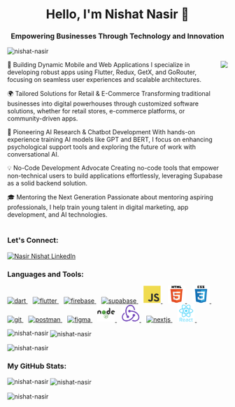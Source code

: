 <h1 align="center">Hello, I'm Nishat Nasir 👋</h1>

<h3 align="center">Empowering Businesses Through Technology and Innovation</h3>

<p align="left"> <img src="https://komarev.com/ghpvc/?username=nishat-nasir&label=Profile%20views&color=0e75b6&style=flat" alt="nishat-nasir" /> </p> <img align="right" height="200" src="https://raw.githubusercontent.com/innng/innng/master/assets/kyubey.gif"/>
🔧 Building Dynamic Mobile and Web Applications
I specialize in developing robust apps using Flutter, Redux, GetX, and GoRouter, focusing on seamless user experiences and scalable architectures.

🌍 Tailored Solutions for Retail & E-Commerce
Transforming traditional businesses into digital powerhouses through customized software solutions, whether for retail stores, e-commerce platforms, or community-driven apps.

🤖 Pioneering AI Research & Chatbot Development
With hands-on experience training AI models like GPT and BERT, I focus on enhancing psychological support tools and exploring the future of work with conversational AI.

💡 No-Code Development Advocate
Creating no-code tools that empower non-technical users to build applications effortlessly, leveraging Supabase as a solid backend solution.

🎓 Mentoring the Next Generation
Passionate about mentoring aspiring professionals, I help train young talent in digital marketing, app development, and AI technologies.
<h1></h1>

<h3 align="left">Let's Connect:</h3> <p align="left"> <a href="https://www.linkedin.com/in/nasir-nishat" target="_blank" rel="noopener noreferrer"> <img align="center" src="https://raw.githubusercontent.com/rahuldkjain/github-profile-readme-generator/master/src/images/icons/Social/linked-in-alt.svg" alt="Nasir Nishat LinkedIn" height="30" width="40" /> </a> </p>

<h3 align="left">Languages and Tools:</h3>
<p align="left"> 
  <!-- Dart -->
  <a href="https://dart.dev" target="_blank" rel="noreferrer">
    <img src="https://www.vectorlogo.zone/logos/dartlang/dartlang-icon.svg" alt="dart" width="40" height="40"/>
  </a>&nbsp;&nbsp;

  <!-- Flutter -->
  <a href="https://flutter.dev" target="_blank" rel="noreferrer">
    <img src="https://www.vectorlogo.zone/logos/flutterio/flutterio-icon.svg" alt="flutter" width="40" height="40"/>
  </a>&nbsp;&nbsp;

  <!-- Firebase -->
  <a href="https://firebase.google.com/" target="_blank" rel="noreferrer">
    <img src="https://www.vectorlogo.zone/logos/firebase/firebase-icon.svg" alt="firebase" width="40" height="40"/>
  </a>&nbsp;&nbsp;

  <!-- Supabase -->
  <a href="https://supabase.com" target="_blank" rel="noreferrer">
    <img src="https://seeklogo.com/images/S/supabase-logo-DCC676FFE2-seeklogo.com.png" alt="supabase" width="40" height="40"/>
  </a>&nbsp;&nbsp;

  <!-- JavaScript -->
  <a href="https://developer.mozilla.org/en-US/docs/Web/JavaScript" target="_blank" rel="noreferrer">
    <img src="https://raw.githubusercontent.com/devicons/devicon/master/icons/javascript/javascript-original.svg" alt="javascript" width="40" height="40"/>
  </a>&nbsp;&nbsp;

  <!-- HTML5 -->
  <a href="https://www.w3.org/html/" target="_blank" rel="noreferrer">
    <img src="https://raw.githubusercontent.com/devicons/devicon/master/icons/html5/html5-original-wordmark.svg" alt="html5" width="40" height="40"/>
  </a>&nbsp;&nbsp;

  <!-- CSS3 -->
  <a href="https://www.w3schools.com/css/" target="_blank" rel="noreferrer">
    <img src="https://raw.githubusercontent.com/devicons/devicon/master/icons/css3/css3-original-wordmark.svg" alt="css3" width="40" height="40"/>
  </a>&nbsp;&nbsp;

  <!-- Git -->
  <a href="https://git-scm.com/" target="_blank" rel="noreferrer">
    <img src="https://www.vectorlogo.zone/logos/git-scm/git-scm-icon.svg" alt="git" width="40" height="40"/>
  </a>&nbsp;&nbsp;

  <!-- Postman -->
  <a href="https://postman.com" target="_blank" rel="noreferrer">
    <img src="https://www.vectorlogo.zone/logos/getpostman/getpostman-icon.svg" alt="postman" width="40" height="40"/>
  </a>&nbsp;&nbsp;

  <!-- Figma -->
  <a href="https://www.figma.com/" target="_blank" rel="noreferrer">
    <img src="https://www.vectorlogo.zone/logos/figma/figma-icon.svg" alt="figma" width="40" height="40"/>
  </a>&nbsp;&nbsp;

  <!-- Node.js -->
  <a href="https://nodejs.org" target="_blank" rel="noreferrer">
    <img src="https://raw.githubusercontent.com/devicons/devicon/master/icons/nodejs/nodejs-original-wordmark.svg" alt="nodejs" width="40" height="40"/>
  </a>&nbsp;&nbsp;

  <!-- Redux -->
  <a href="https://redux.js.org" target="_blank" rel="noreferrer">
    <img src="https://raw.githubusercontent.com/devicons/devicon/master/icons/redux/redux-original.svg" alt="redux" width="40" height="40"/>
  </a>&nbsp;&nbsp;

  <!-- Next.js -->
  <a href="https://nextjs.org/" target="_blank" rel="noreferrer">
    <img src="https://cdn.worldvectorlogo.com/logos/nextjs-2.svg" alt="nextjs" width="40" height="40"/>
  </a>&nbsp;&nbsp;

  <!-- React -->
  <a href="https://reactjs.org/" target="_blank" rel="noreferrer">
    <img src="https://raw.githubusercontent.com/devicons/devicon/master/icons/react/react-original-wordmark.svg" alt="react" width="40" height="40"/>
  </a>&nbsp;&nbsp;

</p>


<p><img align="left" src="https://github-readme-stats.vercel.app/api/top-langs?username=nishat-nasir&show_icons=true&locale=en&layout=compact" alt="nishat-nasir" /></p>

<p>&nbsp;<img align="center" src="https://github-readme-stats.vercel.app/api?username=nishat-nasir&show_icons=true&locale=en" alt="nishat-nasir" /></p>

<p><img align="center" src="https://github-readme-streak-stats.herokuapp.com/?user=nishat-nasir&" alt="nishat-nasir" /></p>


<h3 align="left">My GitHub Stats:</h3> <p><img align="left" src="https://github-readme-stats.vercel.app/api/top-langs?username=nishat-nasir&show_icons=true&locale=en&layout=compact" alt="nishat-nasir" /></p> <p>&nbsp;<img align="center" src="https://github-readme-stats.vercel.app/api?username=nishat-nasir&show_icons=true&locale=en" alt="nishat-nasir" /></p> <p><img align="center" src="https://github-readme-streak-stats.herokuapp.com/?user=nishat-nasir&" alt="nishat-nasir" /></p>
